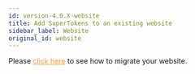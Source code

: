 ```yaml
---
id: version-4.0.X-website
title: Add SuperTokens to an existing website
sidebar_label: Website
original_id: website
---
```

Please <a href="https://supertokens.github.io/supertokens-website/docs/migration/migration" target="_blank" style="color: #ff9933">click here</a> to see how to migrate your website.
